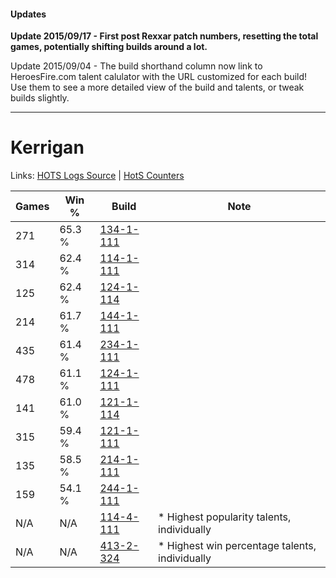 #### Updates
**Update 2015/09/17 - First post Rexxar patch numbers, resetting the total games, potentially shifting builds around a lot.**

Update 2015/09/04 - The build shorthand column now link to HeroesFire.com talent calulator with the URL customized for each build!  
Use them to see a more detailed view of the build and talents, or tweak builds slightly.

***

# Kerrigan

Links: [HOTS Logs Source](https://www.hotslogs.com/Sitewide/HeroDetails?Hero=Kerrigan) | [HotS Counters](http://hotscounters.com/#/hero/Kerrigan)

Games  | Win %  | Build     | Note
-----  | -----  | -----     | ----
271    | 65.3 % | [134-1-111](http://www.heroesfire.com/hots/talent-calculator/kerrigan#hGqt) | 
314    | 62.4 % | [114-1-111](http://www.heroesfire.com/hots/talent-calculator/kerrigan#gV_t) | 
125    | 62.4 % | [124-1-114](http://www.heroesfire.com/hots/talent-calculator/kerrigan#guQQ) | 
214    | 61.7 % | [144-1-111](http://www.heroesfire.com/hots/talent-calculator/kerrigan#hfFN) | 
435    | 61.4 % | [234-1-111](http://www.heroesfire.com/hots/talent-calculator/kerrigan#l4zt) | 
478    | 61.1 % | [124-1-111](http://www.heroesfire.com/hots/talent-calculator/kerrigan#guQN) | 
141    | 61.0 % | [121-1-114](http://www.heroesfire.com/hots/talent-calculator/kerrigan#gn5g) | 
315    | 59.4 % | [121-1-111](http://www.heroesfire.com/hots/talent-calculator/kerrigan#gn5d) | 
135    | 58.5 % | [214-1-111](http://www.heroesfire.com/hots/talent-calculator/kerrigan#kK8t) | 
159    | 54.1 % | [244-1-111](http://www.heroesfire.com/hots/talent-calculator/kerrigan#lTON) | 
N/A    | N/A    | [114-4-111](http://www.heroesfire.com/hots/talent-calculator/kerrigan#gWkl) | * Highest popularity talents, individually
N/A    | N/A    | [413-2-324](http://www.heroesfire.com/hots/talent-calculator/kerrigan#rwHa) | * Highest win percentage talents, individually

